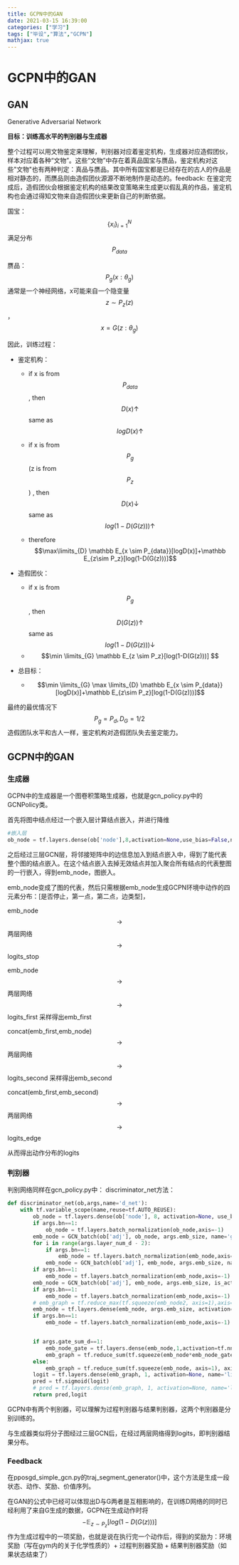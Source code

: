 ```yaml
---
title: GCPN中的GAN
date: 2021-03-15 16:39:00
categories: ["学习"]
tags: ["毕设","算法","GCPN"]
mathjax: true
---
```


# GCPN中的GAN



## GAN

Generative Adversarial Network

**目标：训练高水平的判别器与生成器**

整个过程可以用文物鉴定来理解，判别器对应着鉴定机构，生成器对应造假团伙，样本对应着各种“文物”。这些“文物”中存在着真品国宝与赝品，鉴定机构对这些"文物"也有两种判定：真品与赝品。其中所有国宝都是已经存在的古人的作品是相对静态的，而赝品则由造假团伙源源不断地制作是动态的。feedback: 在鉴定完成后，造假团伙会根据鉴定机构的结果改变策略来生成更以假乱真的作品，鉴定机构也会通过得知文物来自造假团伙来更新自己的判断依据。

<!-- more -->

国宝：$$\{x_i\}^{N}_{i=1} $$ 满足分布$$P_{data}$$

赝品：$$P_g(x:\theta_g)$$ 通常是一个神经网络，x可能来自一个隐变量$$z \sim P_z(z)$$     ，$$ x=G(z:\theta_g)$$

因此，训练过程：

- 鉴定机构：

  - if x is from $$P_{data}$$ , then $$D(x)\uparrow$$  same as $$log D(x)\uparrow$$

  - if x is from $$P_g$$(z is from $$P_z$$) , then $$D(x)\downarrow$$ same as $$log(1- D(G(z)))\uparrow$$
  - therefore $$\max\limits_{D} \mathbb E_{x \sim P_{data}}[logD(x)]+\mathbb E_{z\sim P_z}[log(1-D(G(z)))]$$

- 造假团伙：

  - if x is from $$P_g$$   , then $$D(G(z))\uparrow$$  same as $$log(1-D(G(z)))\downarrow$$
  - $$\min \limits_{G} \mathbb E_{z \sim P_z}[log(1-D(G(z)))] $$

- 总目标：

  - $$\min \limits_{G} \max \limits_{D} \mathbb E_{x \sim P_{data}}[logD(x)]+\mathbb E_{z\sim P_z}[log(1-D(G(z)))]$$

最终的最优情况下 $$P_g = P_d , D_G = 1/2$$ 造假团队水平和古人一样，鉴定机构对造假团队失去鉴定能力。

## GCPN中的GAN

### 生成器

GCPN中的生成器是一个图卷积策略生成器，也就是gcn_policy.py中的GCNPolicy类。

首先将图中结点经过一个嵌入层计算结点嵌入，并进行降维

```python
#嵌入层
ob_node = tf.layers.dense(ob['node'],8,activation=None,use_bias=False,name='emb') # embedding layer
```

之后经过三层GCN层，将邻接矩阵中的边信息加入到结点嵌入中，得到了能代表整个图的结点嵌入。在这个结点嵌入去掉无效结点并加入聚合所有结点的代表整图的一行嵌入，得到emb_node，图嵌入。

emb_node变成了图的代表，然后只需根据emb_node生成GCPN环境中动作的四元素分布：[是否停止，第一点，第二点，边类型]，

emb_node $$\rightarrow$$ 两层网络 $$\rightarrow$$ logits_stop

emb_node $$\rightarrow$$ 两层网络 $$\rightarrow$$ logits_first 采样得出emb_first

concat(emb_first,emb_node) $$\rightarrow$$ 两层网络 $$\rightarrow$$ logits_second 采样得出emb_second

concat(emb_first,emb_second) $$\rightarrow$$ 两层网络 $$\rightarrow$$ logits_edge 

从而得出动作分布的logits

### 判别器

判别网络同样在gcn_policy.py中： discriminator_net方法：

```python
def discriminator_net(ob,args,name='d_net'):
    with tf.variable_scope(name,reuse=tf.AUTO_REUSE):
        ob_node = tf.layers.dense(ob['node'], 8, activation=None, use_bias=False, name='emb')  # embedding layer
        if args.bn==1:
            ob_node = tf.layers.batch_normalization(ob_node,axis=-1)
        emb_node = GCN_batch(ob['adj'], ob_node, args.emb_size, name='gcn1',aggregate=args.gcn_aggregate)
        for i in range(args.layer_num_d - 2):
            if args.bn==1:
                emb_node = tf.layers.batch_normalization(emb_node,axis=-1)
            emb_node = GCN_batch(ob['adj'], emb_node, args.emb_size, name='gcn1_'+str(i+1),aggregate=args.gcn_aggregate)
        if args.bn==1:
            emb_node = tf.layers.batch_normalization(emb_node,axis=-1)
        emb_node = GCN_batch(ob['adj'], emb_node, args.emb_size, is_act=False, is_normalize=(args.bn == 0), name='gcn2',aggregate=args.gcn_aggregate)
        if args.bn==1:
            emb_node = tf.layers.batch_normalization(emb_node,axis=-1)
        # emb_graph = tf.reduce_max(tf.squeeze(emb_node2, axis=1),axis=1)  # B*f
        emb_node = tf.layers.dense(emb_node, args.emb_size, activation=tf.nn.relu, use_bias=False, name='linear1')
        if args.bn==1:
            emb_node = tf.layers.batch_normalization(emb_node,axis=-1)


        if args.gate_sum_d==1:
            emb_node_gate = tf.layers.dense(emb_node,1,activation=tf.nn.sigmoid,name='gate')
            emb_graph = tf.reduce_sum(tf.squeeze(emb_node*emb_node_gate, axis=1),axis=1)  # B*f
        else:
            emb_graph = tf.reduce_sum(tf.squeeze(emb_node, axis=1), axis=1)  # B*f
        logit = tf.layers.dense(emb_graph, 1, activation=None, name='linear2')
        pred = tf.sigmoid(logit)
        # pred = tf.layers.dense(emb_graph, 1, activation=None, name='linear1')
        return pred,logit
```

GCPN中有两个判别器，可以理解为过程判别器与结果判别器，这两个判别器是分别训练的。

与生成器类似将分子图经过三层GCN后，在经过两层网络得到logits，即判别器结果分布。

### Feedback

在pposgd_simple_gcn.py的traj_segment_generator()中，这个方法是生成一段状态、动作、奖励、价值序列。

在GAN的公式中已经可以体现出D与G两者是互相影响的，在训练D网络的同时已经利用了来自G生成的数据，GCPN在生成动作时将$$- \mathbb E_{z \sim P_z}[log(1-D(G(z)))] $$作为生成过程中的一项奖励，也就是说在执行完一个动作后，得到的奖励为：环境奖励（写在gym内的关于化学性质的）+ 过程判别器奖励 + 结果判别器奖励（如果状态结束了） 
